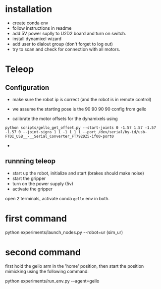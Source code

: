 

# installation

- create conda env 
- follow instructions in readme
- add 5V power suplly to U2D2 board and turn on switch. 
- install dynamixel wizard
- add user to dialout group (don't forget to log out)
- try to scan and check for connection with all motors.



# Teleop

## Configuration

- make sure the robot ip is correct (and the robot is in remote control)

- we assume the starting pose is the 90 90 90 90 config from gello
- calibrate the motor offsets for the dynamixels using 

```
python scripts/gello_get_offset.py --start-joints 0 -1.57 1.57 -1.57 -1.57 0 --joint-signs 1 1 -1 1 1 1 --port /dev/serial/by-id/usb-FTDI_USB__-__Serial_Converter_FT792DZ5-if00-port0
```
- 
## runnning teleop
- start up the robot, initialize and start (brakes should make noise)
- start the gripper
- turn on the power supply (5v) 
- activate the gripper


open 2 terminals, activate conda `gello` env in both.

# first command
python experiments/launch_nodes.py --robot=ur (sim_ur)



# second command
first hold the gello arm in the 'home' position, then start the position mimicking using the following command:

python experiments/run_env.py --agent=gello


